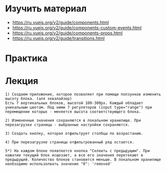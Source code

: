 # Изучить материал
+ https://ru.vuejs.org/v2/guide/components.html
+ https://ru.vuejs.org/v2/guide/components-custom-events.html
+ https://ru.vuejs.org/v2/guide/components-props.html
+ https://ru.vuejs.org/v2/guide/transitions.html

# Практика
    
# Лекция

    1) Создаем приложение, которое позволяет при помощи ползунков изменить высоту блока. (аля эквалайзер)
    Есть 7 вертикальных блоков, высотой 100-300px. Каждый обладает уникальным цветом. Под ними 7 регуляторов (input type="range") при перемещении которых - меняется высота соответствующего блока.

    2) Измененные значения сохраняются в локальном хранилище. При перезагрузке страницы - выбранные настройки сохраняются.

    3) Создать кнопку, которая отфильтрует столбцы по возрастанию.

    4) При перезагрузке страницы отфильтрованный ряд остается.

    5*) На каждом блоке появляется кнопка "Склеить с предыдущим". При нажатии текущий блок исщезает, а все его значения перетекают в предыдущий. Количество блоков становится меньше. В локальном хранилище необходимо использолвать значение "0": 'removed'